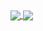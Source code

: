 <a href="https://github.com/waltbeaman">
  <img align="center" src="https://github-readme-stats.vercel.app/api?username=waltbeaman&show_icons=true&theme=tokyonight" />
</a>
<a href="https://github.com/waltbeaman/">
  <img align="center" src="https://github-readme-stats.vercel.app/api/top-langs/?username=waltbeaman&layout=compact&theme=tokyonight" />
</a>
